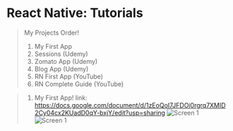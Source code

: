 # React Native: Tutorials
> My Projects Order!
> 1. My First App
> 2. Sessions (Udemy)
> 3. Zomato App (Udemy)
> 4. Blog App (Udemy)
> 5. RN First App (YouTube)
> 6. RN Complete Guide (YouTube) 

> 1) My First App!
> link: https://docs.google.com/document/d/1zEoQoI7JFDOi0rgrq7XMID2Cy04cx2KUadD0qY-bxjY/edit?usp=sharing
> ![Screen 1](https://github.com/iamnadhu/react-native/blob/master/screenshot/1.png)
> ![Screen 1](https://github.com/iamnadhu/react-native/blob/master/screenshot/2.png)
